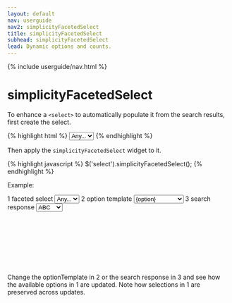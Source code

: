 ```yaml
---
layout: default
nav: userguide
nav2: simplicityFacetedSelect
title: simplicityFacetedSelect
subhead: simplicityFacetedSelect
lead: Dynamic options and counts.
---
```


{% include userguide/nav.html %}

simplicityFacetedSelect
=======================

To enhance a `<select>` to automatically populate it from the search results, first create the select.

{% highlight html %}
<select name="example">
    <option value="">Any...</option>
</select>
{% endhighlight %}

Then apply the `simplicityFacetedSelect` widget to it.

{% highlight javascript %}
$('select').simplicityFacetedSelect();
{% endhighlight %}

Example:

<div id="exampleFacetedSelect" class="well">
    <label><span class="badge">1</span> faceted select</label>
    <select name="example">
        <option value="">Any...</option>
    </select>
    <label><span class="badge">2</span> option template</label>
    <select name="optionTemplate">
        <option>{option}</option>
        <option>{option} {count}</option>
    </select>
    <label><span class="badge">3</span> search response</label>
    <select name="response">
        <option value="">Empty</option>
        <option selected="selected">ABC</option>
        <option>BCA</option>
        <option>States</option>
    </select>
    <pre style="max-width: 32em; height: 8em; overflow: scroll;"></pre>
</div>
<script type="text/javascript">
    $(function () {
        $('#exampleFacetedSelect select[name="example"]').simplicityFacetedSelect({
            searchElement: '#exampleFacetedSelect'
        });
        // Copy any search response to the pre
        $('#exampleFacetedSelect').bind('simplicitySearchResponse', function (evt, ui) {
            $('#exampleFacetedSelect pre').text(JSON.stringify(ui, null, '  '));
        });
        // Fire off a search response when one is selected from the second dropdown
        $('#exampleFacetedSelect select[name="response"]').change(function (evt) {
            var value = $(evt.target).val();
            var response = {};
            switch (value) {
            case 'ABC':
                response = {_discovery:{response:{facets:{example:{
                    childIds: ["A","B","C"],
                    data: {
                        A: {count:7, label:'Alpha'},
                        B: {count:1, label:'Bravo'},
                        C: {count:2, label:'Charlie'}
                    }}}}}};
                break;
            case 'BCA':
                response = {_discovery:{response:{facets:{example:{
                    childIds: ["B","C","A"],
                    data: {
                        A: {count:7, label:'Alpha'},
                        B: {count:1, label:'Bravo'},
                        C: {count:2, label:'Charlie'}
                    }}}}}};
                break;
            case 'States':
                response = {_discovery:{response:{facets:{example:{
                    childIds: ["AL","AK","AZ","AR","CA","CO","CT","DE","DC","FL","GA","HI","ID","IL","IN","IA","KS","KY","LA","ME","MD","MA","MI","MN","MS","MO","MT","NE","NV","NH","NJ","NM","NY","NC","ND","OH","OK","OR","PA","RI","SC","SD","TN","TX","UT","VT","VA","WA","WV","WI","WY"],
                    data: {
                        AL: {label:"Alabama",count:1},
                        AK: {label:"Alaska",count:2},
                        AZ: {label:"Arizona",count:3},
                        AR: {label:"Arkansas",count:4},
                        CA: {label:"California",count:5},
                        CO: {label:"Colorado",count:6},
                        CT: {label:"Connecticut",count:7},
                        DE: {label:"Delaware",count:8},
                        DC: {label:"District of Columbia",count:9},
                        FL: {label:"Florida",count:8},
                        GA: {label:"Georgia",count:7},
                        HI: {label:"Hawaii",count:6},
                        ID: {label:"Idaho",count:5},
                        IL: {label:"Illinois",count:4},
                        IN: {label:"Indiana",count:3},
                        IA: {label:"Iowa",count:2},
                        KS: {label:"Kansas",count:1},
                        KY: {label:"Kentucky",count:2},
                        LA: {label:"Louisiana",count:3},
                        ME: {label:"Maine",count:4},
                        MD: {label:"Maryland",count:5},
                        MA: {label:"Massachusetts",count:6},
                        MI: {label:"Michigan",count:7},
                        MN: {label:"Minnesota",count:8},
                        MS: {label:"Mississippi",count:9},
                        MO: {label:"Missouri",count:8},
                        MT: {label:"Montana",count:7},
                        NE: {label:"Nebraska",count:6},
                        NV: {label:"Nevada",count:5},
                        NH: {label:"New Hampshire",count:4},
                        NJ: {label:"New Jersey",count:3},
                        NM: {label:"New Mexico",count:2},
                        NY: {label:"New York",count:1},
                        NC: {label:"North Carolina",count:2},
                        ND: {label:"North Dakota",count:3},
                        OH: {label:"Ohio",count:4},
                        OK: {label:"Oklahoma",count:5},
                        OR: {label:"Oregon",count:6},
                        PA: {label:"Pennsylvania",count:7},
                        RI: {label:"Rhode Island",count:8},
                        SC: {label:"South Carolina",count:9},
                        SD: {label:"South Dakota",count:8},
                        TN: {label:"Tennessee",count:7},
                        TX: {label:"Texas",count:6},
                        UT: {label:"Utah",count:5},
                        VT: {label:"Vermont",count:4},
                        VA: {label:"Virginia",count:3},
                        WA: {label:"Washington",count:2},
                        WV: {label:"West Virginia",count:1},
                        WI: {label:"Wisconsin",count:2},
                        WY: {label:"Wyoming",count:3}
                }}}}}};
                break;
            }
            $('#exampleFacetedSelect').trigger('simplicitySearchResponse', response);
        });
        $('#exampleFacetedSelect select[name="optionTemplate"]').change(function (evt) {
            var value = $(evt.target).val();
            $('#exampleFacetedSelect  select[name="example"]').simplicityFacetedSelect('option', 'optionTemplate', value);
            $('#exampleFacetedSelect  select[name="response"]').change();
        }).change();
    });
</script>

Change the optionTemplate in <span class="badge">2</span> or the search response in <span class="badge">3</span> and see how the available options in <span class="badge">1</span> are updated. Note how selections in <span class="badge">1</span> are preserved across updates.

